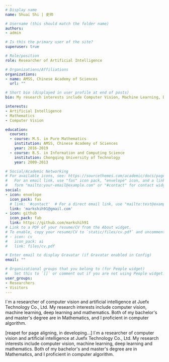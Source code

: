 ```yaml
---
# Display name
name: Shuai Shi | 史帅

# Username (this should match the folder name)
authors:
- admin

# Is this the primary user of the site?
superuser: true

# Role/position
role: Researcher of Artificial Intelligence

# Organizations/Affiliations
organizations:
- name: AMSS, Chinese Academy of Sciences
  url: ""

# Short bio (displayed in user profile at end of posts)
bio: My research interests include Computer Vision, Machine Learning, Deep Learning and Mathematics.

interests:
- Artificial Intelligence
- Mathematics
- Computer Vision

education:
  courses:
  - course: M.S. in Pure Mathematics
    institution: AMSS, Chinese Academy of Sciences
    year: 2016-2019
  - course: B.S. in Information and Computing Science
    institution: Chongqing University of Technology
    year: 2009-2013

# Social/Academic Networking
# For available icons, see: https://sourcethemes.com/academic/docs/page-builder/#icons
#   For an email link, use "fas" icon pack, "envelope" icon, and a link in the
#   form "mailto:your-email@example.com" or "#contact" for contact widget.
social:
- icon: envelope
  icon_pack: fas
  # link: '#contact'  # For a direct email link, use "mailto:test@example.org".
  link: 'markshih91@gmail.com'
- icon: github
  icon_pack: fab
  link: https://github.com/markshih91
# Link to a PDF of your resume/CV from the About widget.
# To enable, copy your resume/CV to `static/files/cv.pdf` and uncomment the lines below.
# - icon: cv
#   icon_pack: ai
#   link: files/cv.pdf

# Enter email to display Gravatar (if Gravatar enabled in Config)
email: ""

# Organizational groups that you belong to (for People widget)
#   Set this to `[]` or comment out if you are not using People widget.
user_groups:
- Researchers
- Visitors
---
```


I`m a researcher of computer vision and artificial intelligence at Juefx Technology Co., Ltd. My research interests include computer vision, machine learning, deep learning and mathematics. Both of my bachelor's and master's degree are in Mathematics, and I proficient in computer algorithm.

[reapet for page aligning, in developing...] I`m a researcher of computer vision and artificial intelligence at Juefx Technology Co., Ltd. My research interests include computer vision, machine learning, deep learning and mathematics. Both of my bachelor's and master's degree are in Mathematics, and I proficient in computer algorithm.